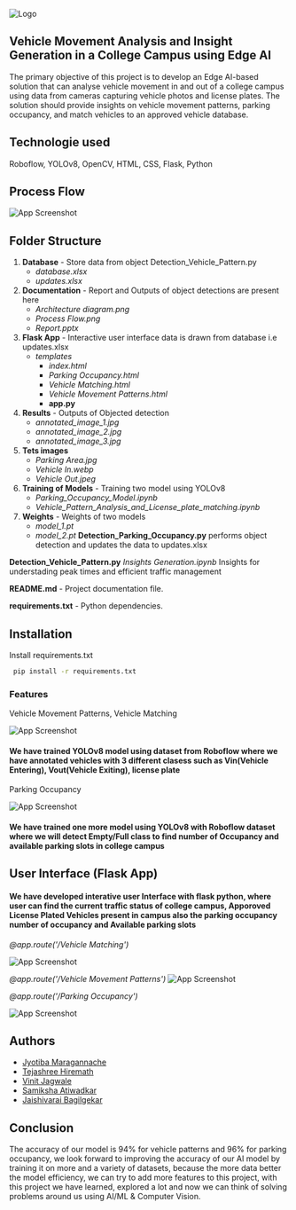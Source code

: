 
![Logo](https://manipal.edu/content/dam/manipal/mu/mit/images/banners/Mech_Intel_Unnati.jpg)


## Vehicle Movement Analysis and Insight Generation in a College Campus using Edge AI

The primary objective of this project is to develop an Edge AI-based solution that can analyse vehicle movement in and out of a college campus using data from cameras capturing vehicle photos and license plates. The solution should provide insights on vehicle movement patterns, parking occupancy, and match vehicles to an approved vehicle database.



## Technologie used

Roboflow, YOLOv8, OpenCV, HTML, CSS, Flask, Python

## Process Flow

![App Screenshot](./Documentation/Process%20Flow.png)


## Folder Structure 

1. **Database** - Store data from object Detection_Vehicle_Pattern.py 
    - *database.xlsx*
    - *updates.xlsx*
2. **Documentation** - Report and Outputs of object detections are present here
    - *Architecture diagram.png*
    - *Process Flow.png*
    - *Report.pptx*
3. **Flask App** - Interactive user interface data is drawn from database i.e updates.xlsx
    - *templates*
        - *index.html*
        - *Parking Occupancy.html* 
        - *Vehicle Matching.html*
        - *Vehicle Movement Patterns.html*
        - **app.py**
4. **Results** - Outputs of Objected detection 
    - *annotated_image_1.jpg*
    - *annotated_image_2.jpg*
    - *annotated_image_3.jpg*
5. **Tets images**
    - *Parking Area.jpg*
    - *Vehicle In.webp*
    - *Vehicle Out.jpeg*
6. **Training of Models** - Training two model using YOLOv8 
    - *Parking_Occupancy_Model.ipynb*
    - *Vehicle_Pattern_Analysis_and_License_plate_matching.ipynb*
7. **Weights** - Weights of two models 
    - *model_1.pt*
    - *model_2.pt*
**Detection_Parking_Occupancy.py** performs object detection and updates the data to updates.xlsx

**Detection_Vehicle_Pattern.py**
*Insights Generation.ipynb* Insights for understading peak times and efficient traffic management 

**README.md** - Project documentation file.

**requirements.txt** - Python dependencies.



## Installation

Install requirements.txt

```bash
 pip install -r requirements.txt
```
    
### Features

Vehicle Movement Patterns, 
Vehicle Matching 
    
![App Screenshot](./Results/annotated_image_1.jpg)

#### We have trained YOLOv8 model using dataset from Roboflow where we have annotated vehicles with 3 different clasess such as Vin(Vehicle Entering), Vout(Vehicle Exiting), license plate 


Parking Occupancy  
    
![App Screenshot](./Results/annotated_image_2.jpg)

#### We have trained one more model using YOLOv8 with Roboflow dataset where we will detect Empty/Full class to find number of Occupancy and available parking slots in college campus 

  
 


## User Interface (Flask App)

#### We have developed interative user Interface with flask python, where user can find the current traffic status of college campus, Apporoved License Plated Vehicles present in campus also the parking occupancy number of occupancy and Available parking slots

*@app.route('/Vehicle Matching')*

![App Screenshot](./Documentation/Vehicle%20Matching%20.png)

*@app.route('/Vehicle Movement Patterns')*
![App Screenshot](./Documentation/Vehicle%20Movement%20Patterns.png)

*@app.route('/Parking Occupancy')*

![App Screenshot](./Documentation/Parking%20Occupancy%20.png)
## Authors

- [Jyotiba Maragannache](https://github.com/jyotibasm)
- [Tejashree Hiremath](https://github.com/Tejashreeh17)
- [Vinit Jagwale](https://github.com/VinitJagwale)
- [Samiksha Atiwadkar](https://github.com/jyotibasm)
- [Jaishivarai Bagilgekar](https://github.com/Jaishivarai)



## Conclusion 

The accuracy of our model is 94% for vehicle patterns and 96% for parking occupancy, we look forward to improving the accuracy of our AI model by training it on more and a variety of datasets, because the more data better the model efficiency, we can try to add more features to this project, with this project we have learned, explored a lot and now we can think of solving problems around us using AI/ML & Computer Vision.
